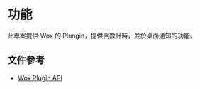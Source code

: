 # 功能
此專案提供 Wox 的 Plungin，提供倒數計時，並於桌面通知的功能。

## 文件參考
- [Wox Plugin API](http://doc.wox.one/zh/plugin/csharp_plugin.html)

